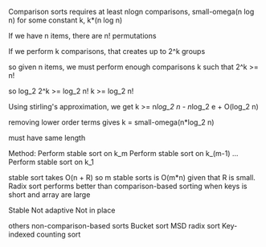 Comparison sorts requires at least nlogn comparisons, small-omega(n log n)
for some constant k, k*(n log n)

If we have n items, there are n! permutations

If we perform k comparisons, that creates up to 2^k groups

so given n items, we must perform enough comparisons k such that 2^k >= n!

so log_2 2^k >= log_2 n!
k >= log_2 n!

Using stirling's approximation, we get
k >= n*log_2 n - n*log_2 e + O(log_2 n)

removing lower order terms gives
k = small-omega(n*log_2 n)

must have same length

Method:
Perform stable sort on k_m
Perform stable sort on k_(m-1)
...
Perform stable sort on k_1

stable sort takes O(n + R)
so m stable sorts is O(m*n) given that R is small. Radix sort performs better than comparison-based sorting when keys is short and array are large

Stable
Not adaptive
Not in place

others non-comparison-based sorts
Bucket sort
MSD radix sort
Key-indexed counting sort

